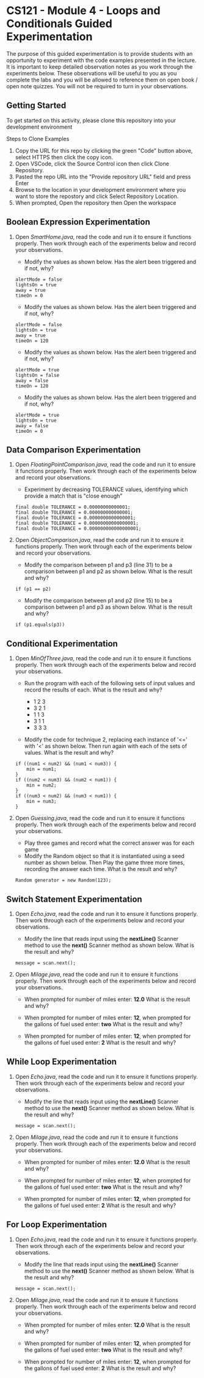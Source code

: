 # CS121 - Module 4 - Loops and Conditionals Guided Experimentation
The purpose of this guided experimentation is to provide students with an opportunity to experiment with the code examples presented in the lecture. It is important to keep detailed observation notes as you work through the experiments below. These observations will be useful to you as you complete the labs and you will be allowed to reference them on open book / open note quizzes. You will not be required to turn in your observations.
## Getting Started
To get started on this activity, please clone this repository into your development environment  

Steps to Clone Examples
1. Copy the URL for this repo by clicking the green "Code" button above, select HTTPS then click the copy icon.
2. Open VSCode, click the Source Control icon then click Clone Repository.
3. Pasted the repo URL into the "Provide repository URL" field and press Enter
4. Browse to the location in your development environment where you want to store the repostory and click Select Repository Location.
5. When prompted, Open the repository then Open the workspace

## Boolean Expression Experimentation
1. Open *SmartHome.java*, read the code and run it to ensure it functions properly.  Then work through each of the experiments below and record your observations.
    - Modify the values as shown below. Has the alert been triggered and if not, why?  
    ```
    alertMode = false
    lightsOn = true
    away = true
    timeOn = 0
    ```
 
    - Modify the values as shown below. Has the alert been triggered and if not, why?  
    ```
    alertMode = false
    lightsOn = true
    away = true
    timeOn = 120
    ```
    
    - Modify the values as shown below. Has the alert been triggered and if not, why?  
    ```
    alertMode = true
    lightsOn = false
    away = false
    timeOn = 120
    ```

    - Modify the values as shown below. Has the alert been triggered and if not, why?  
    ```
    alertMode = true
    lightsOn = true
    away = false
    timeOn = 0
    ```

      
## Data Comparison Experimentation
1. Open *FloatingPointComparison.java*, read the code and run it to ensure it functions properly.  Then work through each of the experiments below and record your observations.
    - Experiment by decreasing TOLERANCE values, identifying which provide a match that is "close enough"
    ```
    final double TOLERANCE = 0.00000000000001;
    final double TOLERANCE = 0.000000000000001;
    final double TOLERANCE = 0.0000000000000001;
    final double TOLERANCE = 0.00000000000000001;
    final double TOLERANCE = 0.000000000000000001;
    ```

1. Open *ObjectComparison.java*, read the code and run it to ensure it functions properly.  Then work through each of the experiments below and record your observations.
    - Modify the comparison between p1 and p3 (line 31) to be a comparison between p1 and p2 as shown below. What is the result and why?  
    ```
    if (p1 == p2)
    ```

    - Modify the comparison between p1 and p2 (line 15) to be a comparison between p1 and p3 as shown below. What is the result and why? 
    ```
    if (p1.equals(p3))  
    ```

## Conditional Experimentation
1. Open *MinOfThree.java*, read the code and run it to ensure it functions properly.  Then work through each of the experiments below and record your observations.
    - Run the program with each of the following sets of input values and record the results of each. What is the result and why?  
        - 1 2 3
        - 3 2 1
        - 1 1 3
        - 3 1 1
        - 3 3 3
            
    - Modify the code for technique 2, replacing each instance of '<=' with '<' as shown below.  Then run again with each of the sets of values. What is the result and why?  
    ```
    if ((num1 < num2) && (num1 < num3)) {
        min = num1;
    }
    if ((num2 < num3) && (num2 < num1)) {
        min = num2;
    }
    if ((num3 < num2) && (num3 < num1)) {
        min = num3;
    }
    ```
            
1. Open *Guessing.java*, read the code and run it to ensure it functions properly.  Then work through each of the experiments below and record your observations.
    - Play three games and record what the correct answer was for each game
    - Modify the Random object so that it is instantiated using a seed number as shown below. Then Play the game three more times, recording the answer each time. What is the result and why?  
    ```
    Random generator = new Random(123);
    ```
      
## Switch Statement Experimentation
1. Open *Echo.java*, read the code and run it to ensure it functions properly.  Then work through each of the experiments below and record your observations.
    - Modify the line that reads input using the **nextLine()** Scanner method to use the **next()** Scanner method as shown below. What is the result and why?
    ```
    message = scan.next();
    ```

1. Open *Milage.java*, read the code and run it to ensure it functions properly.  Then work through each of the experiments below and record your observations.
    - When prompted for number of miles enter: **12.0**  What is the result and why?  

    - When prompted for number of miles enter: **12**, when prompted for the gallons of fuel used enter: **two**  What is the result and why?

    - When prompted for number of miles enter: **12**, when prompted for the gallons of fuel used enter: **2**  What is the result and why?


## While Loop Experimentation
1. Open *Echo.java*, read the code and run it to ensure it functions properly.  Then work through each of the experiments below and record your observations.
    - Modify the line that reads input using the **nextLine()** Scanner method to use the **next()** Scanner method as shown below. What is the result and why?
    ```
    message = scan.next();
    ```

1. Open *Milage.java*, read the code and run it to ensure it functions properly.  Then work through each of the experiments below and record your observations.
    - When prompted for number of miles enter: **12.0**  What is the result and why?  

    - When prompted for number of miles enter: **12**, when prompted for the gallons of fuel used enter: **two**  What is the result and why?

    - When prompted for number of miles enter: **12**, when prompted for the gallons of fuel used enter: **2**  What is the result and why?


## For Loop Experimentation
1. Open *Echo.java*, read the code and run it to ensure it functions properly.  Then work through each of the experiments below and record your observations.
    - Modify the line that reads input using the **nextLine()** Scanner method to use the **next()** Scanner method as shown below. What is the result and why?
    ```
    message = scan.next();
    ```

1. Open *Milage.java*, read the code and run it to ensure it functions properly.  Then work through each of the experiments below and record your observations.
    - When prompted for number of miles enter: **12.0**  What is the result and why?  

    - When prompted for number of miles enter: **12**, when prompted for the gallons of fuel used enter: **two**  What is the result and why?

    - When prompted for number of miles enter: **12**, when prompted for the gallons of fuel used enter: **2**  What is the result and why?
